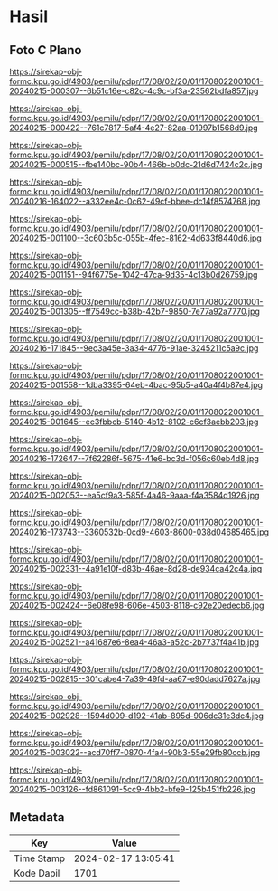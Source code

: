 # Hasil

## Foto C Plano

https://sirekap-obj-formc.kpu.go.id/4903/pemilu/pdpr/17/08/02/20/01/1708022001001-20240215-000307--6b51c16e-c82c-4c9c-bf3a-23562bdfa857.jpg

https://sirekap-obj-formc.kpu.go.id/4903/pemilu/pdpr/17/08/02/20/01/1708022001001-20240215-000422--761c7817-5af4-4e27-82aa-01997b1568d9.jpg

https://sirekap-obj-formc.kpu.go.id/4903/pemilu/pdpr/17/08/02/20/01/1708022001001-20240215-000515--fbe140bc-90b4-466b-b0dc-21d6d7424c2c.jpg

https://sirekap-obj-formc.kpu.go.id/4903/pemilu/pdpr/17/08/02/20/01/1708022001001-20240216-164022--a332ee4c-0c62-49cf-bbee-dc14f8574768.jpg

https://sirekap-obj-formc.kpu.go.id/4903/pemilu/pdpr/17/08/02/20/01/1708022001001-20240215-001100--3c603b5c-055b-4fec-8162-4d633f8440d6.jpg

https://sirekap-obj-formc.kpu.go.id/4903/pemilu/pdpr/17/08/02/20/01/1708022001001-20240215-001151--94f6775e-1042-47ca-9d35-4c13b0d26759.jpg

https://sirekap-obj-formc.kpu.go.id/4903/pemilu/pdpr/17/08/02/20/01/1708022001001-20240215-001305--ff7549cc-b38b-42b7-9850-7e77a92a7770.jpg

https://sirekap-obj-formc.kpu.go.id/4903/pemilu/pdpr/17/08/02/20/01/1708022001001-20240216-171845--9ec3a45e-3a34-4776-91ae-3245211c5a9c.jpg

https://sirekap-obj-formc.kpu.go.id/4903/pemilu/pdpr/17/08/02/20/01/1708022001001-20240215-001558--1dba3395-64eb-4bac-95b5-a40a4f4b87e4.jpg

https://sirekap-obj-formc.kpu.go.id/4903/pemilu/pdpr/17/08/02/20/01/1708022001001-20240215-001645--ec3fbbcb-5140-4b12-8102-c6cf3aebb203.jpg

https://sirekap-obj-formc.kpu.go.id/4903/pemilu/pdpr/17/08/02/20/01/1708022001001-20240216-172647--7f62286f-5675-41e6-bc3d-f056c60eb4d8.jpg

https://sirekap-obj-formc.kpu.go.id/4903/pemilu/pdpr/17/08/02/20/01/1708022001001-20240215-002053--ea5cf9a3-585f-4a46-9aaa-f4a3584d1926.jpg

https://sirekap-obj-formc.kpu.go.id/4903/pemilu/pdpr/17/08/02/20/01/1708022001001-20240216-173743--3360532b-0cd9-4603-8600-038d04685465.jpg

https://sirekap-obj-formc.kpu.go.id/4903/pemilu/pdpr/17/08/02/20/01/1708022001001-20240215-002331--4a91e10f-d83b-46ae-8d28-de934ca42c4a.jpg

https://sirekap-obj-formc.kpu.go.id/4903/pemilu/pdpr/17/08/02/20/01/1708022001001-20240215-002424--6e08fe98-606e-4503-8118-c92e20edecb6.jpg

https://sirekap-obj-formc.kpu.go.id/4903/pemilu/pdpr/17/08/02/20/01/1708022001001-20240215-002521--a41687e6-8ea4-46a3-a52c-2b7737f4a41b.jpg

https://sirekap-obj-formc.kpu.go.id/4903/pemilu/pdpr/17/08/02/20/01/1708022001001-20240215-002815--301cabe4-7a39-49fd-aa67-e90dadd7627a.jpg

https://sirekap-obj-formc.kpu.go.id/4903/pemilu/pdpr/17/08/02/20/01/1708022001001-20240215-002928--1594d009-d192-41ab-895d-906dc31e3dc4.jpg

https://sirekap-obj-formc.kpu.go.id/4903/pemilu/pdpr/17/08/02/20/01/1708022001001-20240215-003022--acd70ff7-0870-4fa4-90b3-55e29fb80ccb.jpg

https://sirekap-obj-formc.kpu.go.id/4903/pemilu/pdpr/17/08/02/20/01/1708022001001-20240215-003126--fd861091-5cc9-4bb2-bfe9-125b451fb226.jpg


## Metadata

| Key        | Value               |
| ---------- | ------------------- |
| Time Stamp | 2024-02-17 13:05:41 |
| Kode Dapil | 1701                |



